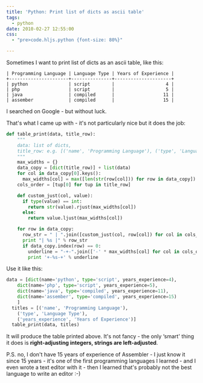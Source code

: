 ```yaml
---
title: 'Python: Print list of dicts as ascii table'
tags:
  - python
date: 2010-02-27 12:55:00
css:
  - "pre>code.hljs.python {font-size: 80%}"

---
```


Sometimes I want to print list of dicts as an ascii table, like this:

```
| Programming Language | Language Type | Years of Experience |
+----------------------+---------------+---------------------+
| python               | script        |                   4 |
| php                  | script        |                   5 |
| java                 | compiled      |                  11 |
| assember             | compiled      |                  15 |
```

I searched on Google - but without luck.<!-- more -->

 That's what I came up with - it's not particularly nice but it does the job:

```python
def table_print(data, title_row):
    """
    data: list of dicts,
    title_row: e.g. [('name', 'Programming Language'), ('type', 'Language Type')]
    """
    max_widths = {}
    data_copy = [dict(title_row)] + list(data)
    for col in data_copy[0].keys():
      max_widths[col] = max([len(str(row[col])) for row in data_copy])
    cols_order = [tup[0] for tup in title_row]

    def custom_just(col, value):
      if type(value) == int:
        return str(value).rjust(max_widths[col])
      else:
        return value.ljust(max_widths[col])

    for row in data_copy:
      row_str = " | ".join([custom_just(col, row[col]) for col in cols_order])
      print "| %s |" % row_str
      if data_copy.index(row) == 0:
        underline = "-+-".join(['-' * max_widths[col] for col in cols_order])
        print '+-%s-+' % underline
```

Use it like this:

```python
data = [dict(name='python', type='script', years_experience=4),
    dict(name='php', type='script', years_experience=5),
    dict(name='java', type='compiled', years_experience=11),
    dict(name='assember', type='compiled', years_experience=15)
    ]
  titles = [('name', 'Programming Language'),
    ('type', 'Language Type'),
    ('years_experience', 'Years of Experience')]
  table_print(data, titles)
```

It will produce the table printed above. It's not fancy - the only &lsquo;smart' thing it does is **right-adjusting integers, strings are left-adjusted**.

 P.S. no, I don't have 15 years of experience of Assembler - I just know it since 15 years - it's one of the first programming languages I learned - and I even wrote a text editor with it - then I learned that's probably not the best language to write an editor :-)